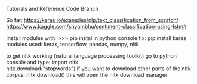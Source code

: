 Tutorials and Reference Code Branch

So far: 
https://keras.io/examples/nlp/text_classification_from_scratch/
https://www.kaggle.com/shyambhu/sentiment-classification-using-lstm#

Install modules with: >>> pip instal <module name> in python console
f.x:  pip install keras
modules used:
keras, tensorflow, pandas, numpy, nltk

to get nltk working (natural language processing toolkit)
go to python console and type:
 import nltk  
 nltk.download("stopwords") 
if you want to download other parts of the nltk corpus: 
 nltk.download()
this will open the nltk download manager
